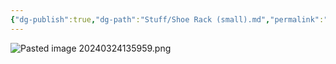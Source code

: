 ```yaml
---
{"dg-publish":true,"dg-path":"Stuff/Shoe Rack (small).md","permalink":"/stuff/shoe-rack-small/"}
---
```


![Pasted image 20240324135959.png](/img/user/Attachments/Pasted%20image%2020240324135959.png)